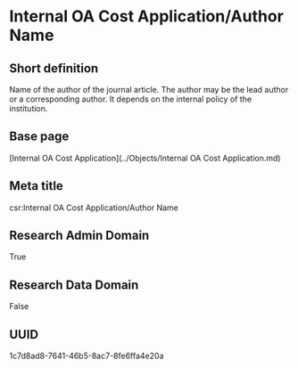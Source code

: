 # Internal OA Cost Application/Author Name
## Short definition
Name of the author of the journal article. The author may be the lead author or a corresponding author. It depends on the internal policy of the institution.
## Base page
[Internal OA Cost Application](../Objects/Internal OA Cost Application.md)
## Meta title
csr:Internal OA Cost Application/Author Name
## Research Admin Domain
True
## Research Data Domain
False
## UUID
1c7d8ad8-7641-46b5-8ac7-8fe6ffa4e20a

